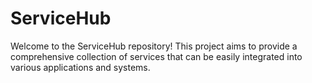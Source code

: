 # ServiceHub
Welcome to the ServiceHub repository! This project aims to provide a comprehensive collection of services that can be easily integrated into various applications and systems. 
